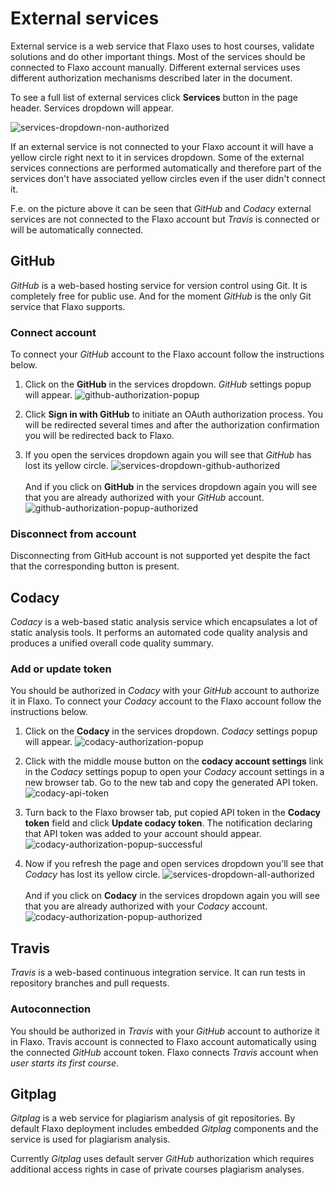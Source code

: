 # External services

External service is a web service that Flaxo uses to host courses, validate solutions and do other important things.
Most of the services should be connected to Flaxo account manually. 
Different external services uses different authorization mechanisms described later in the document.

To see a full list of external services click **Services** button in the page header.
Services dropdown will appear.

![services-dropdown-non-authorized](../images/services-dropdown-non-authorized.png)

If an external service is not connected to your Flaxo account it will have a yellow circle right next to it in 
services dropdown.
Some of the external services connections are performed automatically and therefore part of the services don't 
have associated yellow circles even if the user didn't connect it. 

F.e. on the picture above it can be seen that *GitHub* and *Codacy* external services are not connected to 
the Flaxo account but *Travis* is connected or will be automatically connected.

## GitHub

*GitHub* is a web-based hosting service for version control using Git. It is completely free for public use. And for 
the moment *GitHub* is the only Git service that Flaxo supports. 

### Connect account

To connect your *GitHub* account to the Flaxo account follow the instructions below.

1. Click on the **GitHub** in the services dropdown. *GitHub* settings popup will appear.
![github-authorization-popup](../images/github-authorization-popup.png)

2. Click **Sign in with GitHub** to initiate an OAuth authorization process. You will be redirected several times and
after the authorization confirmation you will be redirected back to Flaxo.

3. If you open the services dropdown again you will see that *GitHub* has lost its yellow circle.
![services-dropdown-github-authorized](../images/services-dropdown-github-authorized.png)
<br><br>
And if you click on **GitHub** in the services dropdown again you will see that you are already authorized with 
your *GitHub* account.
![github-authorization-popup-authorized](../images/github-authorization-popup-authorized.png)

### Disconnect from account

Disconnecting from GitHub account is not supported yet despite the fact that the corresponding button is present.

## Codacy

*Codacy* is a web-based static analysis service which encapsulates a lot of static analysis tools. It performs an
automated code quality analysis and produces a unified overall code quality summary.

### Add or update token

You should be authorized in *Codacy* with your *GitHub* account to authorize it in Flaxo.
To connect your *Codacy* account to the Flaxo account follow the instructions below.

1. Click on the **Codacy** in the services dropdown.
*Codacy* settings popup will appear.
![codacy-authorization-popup](../images/codacy-authorization-popup.png)

2. Click with the middle mouse button on the **codacy account settings** link in the *Codacy* settings popup to open
your *Codacy* account settings in a new browser tab. Go to the new tab and copy the generated API token.
![codacy-api-token](../images/codacy-api-token.png)

3. Turn back to the Flaxo browser tab, put copied API token in the **Codacy token** field and click 
**Update codacy token**.
The notification declaring that API token was added to your account should appear.
![codacy-authorization-popup-successful](../images/codacy-authorization-popup-successful.png)

4. Now if you refresh the page and open services dropdown you'll see that *Codacy* has lost its yellow circle.
![services-dropdown-all-authorized](../images/services-dropdown-all-authorized.png)
<br><br>
And if you click on **Codacy** in the services dropdown again you will see that you are already authorized with 
your *Codacy* account.
![codacy-authorization-popup-authorized](../images/codacy-authorization-popup-authorized.png)

## Travis

*Travis* is a web-based continuous integration service.
It can run tests in repository branches and pull requests.

### Autoconnection

You should be authorized in *Travis* with your *GitHub* account to authorize it in Flaxo.
Travis account is connected to Flaxo account automatically using the connected *GitHub* account token.
Flaxo connects *Travis* account when *user starts its first course*.

## Gitplag

*Gitplag* is a web service for plagiarism analysis of git repositories.
By default Flaxo deployment includes embedded *Gitplag* components and the service is used for plagiarism analysis.

Currently *Gitplag* uses default server *GitHub* authorization which requires additional access rights in case of
private courses plagiarism analyses.
